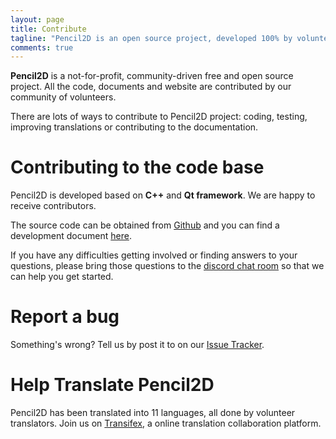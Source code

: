 ```yaml
---
layout: page
title: Contribute
tagline: "Pencil2D is an open source project, developed 100% by volunteers."
comments: true
---
```


**Pencil2D** is a not-for-profit, community-driven free and open source project. All the code, documents and website are contributed by our community of volunteers.

There are lots of ways to contribute to Pencil2D project: coding, testing, improving translations or contributing to the documentation.

# Contributing to the code base

Pencil2D is developed based on **C++** and **Qt framework**. We are happy to receive contributors.

The source code can be obtained from [Github][0] and you can find a development document [here][1].

If you have any difficulties getting involved or finding answers to your questions, please bring those questions to the [discord chat room][5] so that we can help you get started.

# Report a bug

Something's wrong? Tell us by post it to on our [Issue Tracker][3].

# Help Translate Pencil2D

Pencil2D has been translated into 11 languages, all done by volunteer translators.
Join us on [Transifex][4], a online translation collaboration platform.



[0]: https://github.com/pencil2d/pencil
[1]: https://github.com/pencil2d/pencil/wiki  "Development Wiki"
[2]: http://www.gnu.org/licenses/old-licenses/gpl-2.0.html "GPLv2"
[3]: https://github.com/pencil2d/pencil/issues "Issue Tracker"
[4]: https://www.transifex.com/pencil2d/ "Transifex"
[5]: https://discord.gg/8FxdV2g "Discord Pencil2D"
